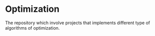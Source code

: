 # Optimization
The repository which involve projects that implements different type of algorithms of optimization.
